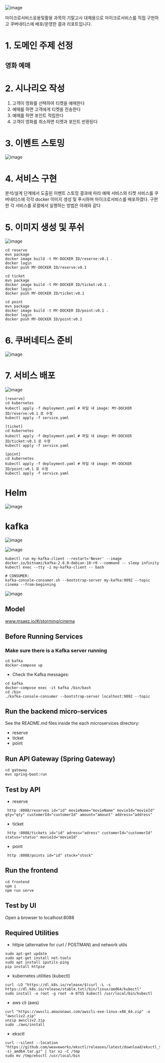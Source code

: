 
![image](https://github.com/codellie/sjcu-microservice-labs/assets/126676314/7eeb5d12-226a-4951-8213-c19143796f53)

마이크로서비스응용및활용 과목의 기말고사 대체용으로 마이크로서비스를 직접 구현하고 쿠버네티스에 배포/운영한 결과 리포트입니다.

# 1. 도메인 주제 선정
## 영화 예매



# 2. 시나리오 작성
1. 고객이 영화를 선택하여 티켓을 예매한다
2. 예매를 하면 고객에게 티켓을 전송한다
3. 예매를 하면 포인트 적립한다
4. 고객이 영화를 취소하면 티켓과 포인트 반환된다



# 3. 이벤트 스토밍

![image](https://github.com/codellie/cinema/assets/126676314/7ff7f7bd-f821-4bea-a665-0307527e7581)



# 4. 서비스 구현
분석/설계 단계에서 도출된 이벤트 스토밍 결과에 따라 예매 서비스와 티켓 서비스를 쿠버네티스에 각각 docker 이미지 생성 및 푸시하며 마이크로서비스를 배포하였다. 구현한 각 서비스를 로컬에서 실행하는 방법은 아래와 같다


# 5. 이미지 생성 및 푸쉬

![image](https://github.com/codellie/cinema/assets/126676314/a754df56-ea66-4440-bdcf-8e75cbbd06e6)

```
cd reserve
mvn package
docker image build -t MY-DOCKER ID/reserve:v0.1 .
docker login                    
docker push MY-DOCKER ID/reserve:v0.1

cd ticket
mvn package
docker image build -t MY-DOCKER ID/ticket:v0.1 .
docker login
docker push MY-DOCKER ID/ticket:v0.1

cd point
mvn package
docker image build -t MY-DOCKER ID/point:v0.1 .
docker login
docker push MY-DOCKER ID/point:v0.1
```




# 6. 쿠버네티스 준비

![image](https://github.com/codellie/cinema/assets/126676314/0794dd51-8052-4a95-9e87-e853c48b00d0)




# 7. 서비스 배포

![image](https://github.com/codellie/cinema/assets/126676314/9b40732e-d3c3-4ac5-8c4d-f823e8da3fdb)

```
[reserve]
cd kubernetes
kubectl apply -f deployment.yaml # 파일 내 image: MY-DOCKER ID/reserve:v0.1 로 수정
kubectl apply -f service.yaml

[ticket]
cd kubernetes
kubectl apply -f deployment.yaml # 파일 내 image: MY-DOCKER ID/ticket:v0.1 로 수정
kubectl apply -f service.yaml

[point]
cd kubernetes
kubectl apply -f deployment.yaml # 파일 내 image: MY-DOCKER ID/point:v0.1 로 수정
kubectl apply -f service.yaml
```



# Helm

![image](https://github.com/codellie/cinema/assets/126676314/22943cc0-3b8f-4661-a7d3-9a6b7290084d)


# kafka

![image](https://github.com/codellie/cinema/assets/126676314/421ba0cc-6ab5-4252-8936-0e61a77ccb76)


![image](https://github.com/codellie/cinema/assets/126676314/abc880a2-e1dc-48b8-a9b9-29ed7e190c48)


```
kubectl run my-kafka-client --restart='Never' --image docker.io/bitnami/kafka:2.8.0-debian-10-r0 --command -- sleep infinity
kubectl exec --tty -i my-kafka-client -- bash

# CONSUMER:
kafka-console-consumer.sh --bootstrap-server my-kafka:9092 --topic cinema --from-beginning
```

![image](https://github.com/codellie/cinema/assets/126676314/ec67ead1-66fb-4060-86a4-32161b647fc8)









## Model
www.msaez.io/#/storming/cinema

## Before Running Services
### Make sure there is a Kafka server running
```
cd kafka
docker-compose up
```
- Check the Kafka messages:
```
cd kafka
docker-compose exec -it kafka /bin/bash
cd /bin
./kafka-console-consumer --bootstrap-server localhost:9092 --topic
```

## Run the backend micro-services
See the README.md files inside the each microservices directory:

- reserve
- ticket
- point


## Run API Gateway (Spring Gateway)
```
cd gateway
mvn spring-boot:run
```

## Test by API
- reserve
```
 http :8088/reserves id="id" movieName="movieName" movieId="movieId" qty="qty" customerId="customerId" amount="amount" address="address" 
```
- ticket
```
 http :8088/tickets id="id" adress="adress" customerId="customerId" status="status" movieId="movieId" 
```
- point
```
 http :8088/points id="id" stock="stock" 
```


## Run the frontend
```
cd frontend
npm i
npm run serve
```

## Test by UI
Open a browser to localhost:8088

## Required Utilities

- httpie (alternative for curl / POSTMAN) and network utils
```
sudo apt-get update
sudo apt-get install net-tools
sudo apt install iputils-ping
pip install httpie
```

- kubernetes utilities (kubectl)
```
curl -LO "https://dl.k8s.io/release/$(curl -L -s https://dl.k8s.io/release/stable.txt)/bin/linux/amd64/kubectl"
sudo install -o root -g root -m 0755 kubectl /usr/local/bin/kubectl
```

- aws cli (aws)
```
curl "https://awscli.amazonaws.com/awscli-exe-linux-x86_64.zip" -o "awscliv2.zip"
unzip awscliv2.zip
sudo ./aws/install
```

- eksctl 
```
curl --silent --location "https://github.com/weaveworks/eksctl/releases/latest/download/eksctl_$(uname -s)_amd64.tar.gz" | tar xz -C /tmp
sudo mv /tmp/eksctl /usr/local/bin
```

